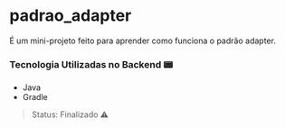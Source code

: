 # padrao_adapter

É um mini-projeto feito para aprender como funciona o padrão adapter.

### Tecnologia Utilizadas no Backend 📟
- Java
- Gradle

> Status: Finalizado ⚠️
